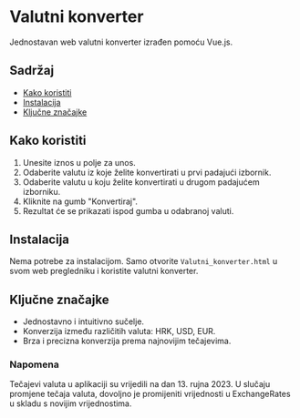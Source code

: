# Valutni konverter

Jednostavan web valutni konverter izrađen pomoću Vue.js.

## Sadržaj

- [Kako koristiti](#kako-koristiti)
- [Instalacija](#instalacija)
- [Ključne značajke](#ključne-značajke)


## Kako koristiti

1. Unesite iznos u polje za unos.
2. Odaberite valutu iz koje želite konvertirati u prvi padajući izbornik.
3. Odaberite valutu u koju želite konvertirati u drugom padajućem izborniku.
4. Kliknite na gumb "Konvertiraj".
5. Rezultat će se prikazati ispod gumba u odabranoj valuti.

## Instalacija

Nema potrebe za instalacijom. Samo otvorite `Valutni_konverter.html` u svom web pregledniku i koristite valutni konverter.

## Ključne značajke

- Jednostavno i intuitivno sučelje.
- Konverzija između različitih valuta: HRK, USD, EUR.
- Brza i precizna konverzija prema najnovijim tečajevima.

### Napomena
Tečajevi valuta u aplikaciji su vrijedili na dan 13. rujna 2023.
U slučaju promjene tečaja valuta, dovoljno je promijeniti vrijednosti u ExchangeRates u skladu s novijim vrijednostima.

